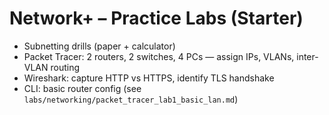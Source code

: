 # Network+ – Practice Labs (Starter)

- Subnetting drills (paper + calculator)
- Packet Tracer: 2 routers, 2 switches, 4 PCs — assign IPs, VLANs, inter-VLAN routing
- Wireshark: capture HTTP vs HTTPS, identify TLS handshake
- CLI: basic router config (see `labs/networking/packet_tracer_lab1_basic_lan.md`)

